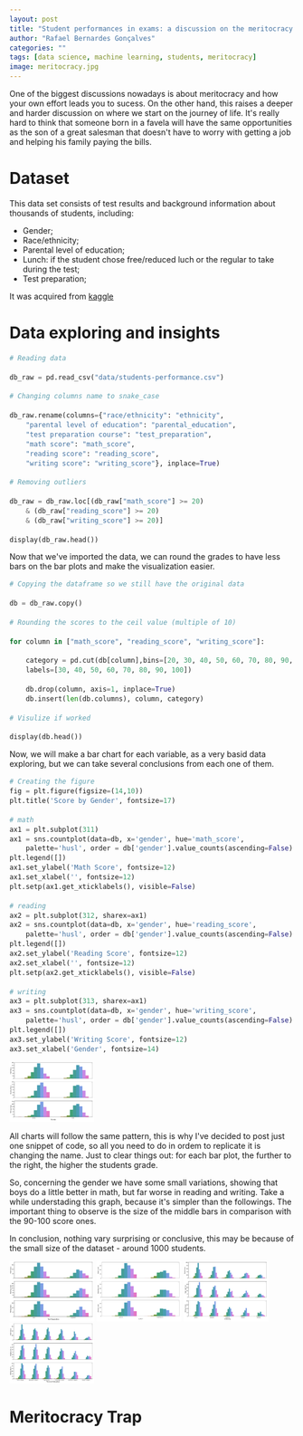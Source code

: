 ```yaml
---
layout: post
title: "Student performances in exams: a discussion on the meritocracy trap"
author: "Rafael Bernardes Gonçalves"
categories: ""
tags: [data science, machine learning, students, meritocracy]
image: meritocracy.jpg
---
```


One of the biggest discussions nowadays is about meritocracy and how your own effort leads you to sucess. On the other hand, this raises a deeper and harder discussion on where we start on the journey of life. It's really hard to think that someone born in a favela will have the same opportunities as the son of a great salesman that doesn't have to worry with getting a job and helping his family paying the bills.

# Dataset

This data set consists of test results and background information about thousands of students, including:

* Gender;
* Race/ethnicity;
* Parental level of education;
* Lunch: if the student chose free/reduced luch or the regular to take during the test;
* Test preparation;

It was acquired from [kaggle](https://www.kaggle.com/spscientist/students-performance-in-exams)

# Data exploring and insights

```python
# Reading data

db_raw = pd.read_csv("data/students-performance.csv")

# Changing columns name to snake_case

db_raw.rename(columns={"race/ethnicity": "ethnicity",
    "parental level of education": "parental_education",
    "test preparation course": "test_preparation",
    "math score": "math_score",
    "reading score": "reading_score",
    "writing score": "writing_score"}, inplace=True)

# Removing outliers

db_raw = db_raw.loc[(db_raw["math_score"] >= 20)
    & (db_raw["reading_score"] >= 20)
    & (db_raw["writing_score"] >= 20)]

display(db_raw.head())
```

Now that we've imported the data, we can round the grades to have less bars on the bar plots and make the visualization easier.

```python
# Copying the dataframe so we still have the original data

db = db_raw.copy()

# Rounding the scores to the ceil value (multiple of 10)

for column in ["math_score", "reading_score", "writing_score"]:

    category = pd.cut(db[column],bins=[20, 30, 40, 50, 60, 70, 80, 90, 100],
    labels=[30, 40, 50, 60, 70, 80, 90, 100])

    db.drop(column, axis=1, inplace=True)
    db.insert(len(db.columns), column, category)

# Visulize if worked

display(db.head())
```

Now, we will make a bar chart for each variable, as a very basid data exploring, but we can take several conclusions from each one of them.

```python
# Creating the figure
fig = plt.figure(figsize=(14,10))
plt.title('Score by Gender', fontsize=17)

# math
ax1 = plt.subplot(311)
ax1 = sns.countplot(data=db, x='gender', hue='math_score', 
    palette='husl', order = db['gender'].value_counts(ascending=False).index)
plt.legend([])
ax1.set_ylabel('Math Score', fontsize=12)
ax1.set_xlabel('', fontsize=12)
plt.setp(ax1.get_xticklabels(), visible=False)

# reading
ax2 = plt.subplot(312, sharex=ax1)
ax2 = sns.countplot(data=db, x='gender', hue='reading_score', 
    palette='husl', order = db['gender'].value_counts(ascending=False).index)
plt.legend([])
ax2.set_ylabel('Reading Score', fontsize=12)
ax2.set_xlabel('', fontsize=12)
plt.setp(ax2.get_xticklabels(), visible=False)

# writing
ax3 = plt.subplot(313, sharex=ax1)
ax3 = sns.countplot(data=db, x='gender', hue='writing_score', 
    palette='husl', order = db['gender'].value_counts(ascending=False).index)
plt.legend([])
ax3.set_ylabel('Writing Score', fontsize=12)
ax3.set_xlabel('Gender', fontsize=14)
```

<img src="https://github.com/rafaelbg27/rafaelbg27.github.io/blob/gh-pages/assets/img/students_performance/gender.PNG" alt="scores versus gender" width="150"/>

All charts will follow the same pattern, this is why I've decided to post just one snippet of code, so all you need to do in ordem to replicate it is changing the name. Just to clear things out: for each bar plot, the further to the right, the higher the students grade.

So, concerning the gender we have some small variations, showing that boys do a little better in math, but far worse in reading and writing. Take a while understading this graph, because it's simpler than the followings. The important thing to observe is the size of the middle bars in comparison with the 90-100 score ones.

In conclusion, nothing vary surprising or conclusive, this may be because of the small size of the dataset - around 1000 students.

<img src="https://github.com/rafaelbg27/rafaelbg27.github.io/blob/gh-pages/assets/img/students_performance/test_preparation.PNG" alt="scores versus test preparation" width="150"/>



<img src="https://github.com/rafaelbg27/rafaelbg27.github.io/blob/gh-pages/assets/img/students_performance/lunch.PNG" alt="scores versus lunch" width="150"/>



<img src="https://github.com/rafaelbg27/rafaelbg27.github.io/blob/gh-pages/assets/img/students_performance/ethnicity.PNG" alt="scores versus ethnicity" width="150"/>



<img src="https://github.com/rafaelbg27/rafaelbg27.github.io/blob/gh-pages/assets/img/students_performance/parental_education.PNG" alt="scores versus parental education" width="150"/>

# Meritocracy Trap